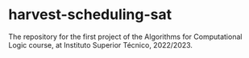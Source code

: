 # harvest-scheduling-sat
The repository for the first project of the Algorithms for Computational Logic course, at Instituto Superior Técnico, 2022/2023.
